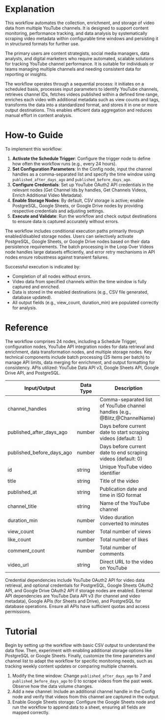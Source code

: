 # Explanation

This workflow automates the collection, enrichment, and storage of video data from multiple YouTube channels. It is designed to support content monitoring, performance tracking, and data analysis by systematically scraping video metadata within configurable time windows and persisting it in structured formats for further use.

The primary users are content strategists, social media managers, data analysts, and digital marketers who require automated, scalable solutions for tracking YouTube channel performance. It is suitable for individuals or teams managing multiple channels and needing consistent data for reporting or insights.

The workflow operates through a sequential process: it initiates on a scheduled basis, processes input parameters to identify YouTube channels, retrieves channel IDs, fetches videos published within a defined time range, enriches each video with additional metadata such as view counts and tags, transforms the data into a standardized format, and stores it in one or more output destinations. This enables efficient data aggregation and reduces manual effort in content analysis.

# How-to Guide

To implement this workflow:
1. **Activate the Schedule Trigger**: Configure the trigger node to define how often the workflow runs (e.g., every 24 hours).
2. **Set Configuration Parameters**: In the Config node, input the channel handles as a comma-separated list and specify the time window using `published_after_days_ago` and `published_before_days_ago`.
3. **Configure Credentials**: Set up YouTube OAuth2 API credentials in the relevant nodes (Get Channel Ids by handles, Get Channels Videos, Enrich Additional Video Metadata).
4. **Enable Storage Nodes**: By default, CSV storage is active; enable PostgreSQL, Google Sheets, or Google Drive nodes by providing respective credentials and adjusting settings.
5. **Execute and Validate**: Run the workflow and check output destinations to ensure data is captured accurately without errors.

The workflow includes conditional execution paths primarily through enabled/disabled storage nodes. Users can selectively activate PostgreSQL, Google Sheets, or Google Drive nodes based on their data persistence requirements. The batch processing in the Loop Over Videos node handles large datasets efficiently, and error retry mechanisms in API nodes ensure robustness against transient failures.

Successful execution is indicated by:
- Completion of all nodes without errors.
- Video data from specified channels within the time window is fully captured and enriched.
- Data is stored in the enabled destinations (e.g., CSV file generated, database updated).
- All output fields (e.g., view_count, duration_min) are populated correctly for analysis.

# Reference

The workflow comprises 24 nodes, including a Schedule Trigger, configuration nodes, YouTube API integration nodes for data retrieval and enrichment, data transformation nodes, and multiple storage nodes. Key technical components include batch processing (25 items per batch) to manage API limits, data merging for enrichment, and output formatting for consistency. APIs utilized: YouTube Data API v3, Google Sheets API, Google Drive API, and PostgreSQL.

| Input/Output        | Data Type | Description                                                                 |
|---------------------|-----------|-----------------------------------------------------------------------------|
| channel_handles     | string    | Comma-separated list of YouTube channel handles (e.g., @Blitz,@ChannelName) |
| published_after_days_ago | number | Days before current date to start scraping videos (default: 1)              |
| published_before_days_ago | number | Days before current date to end scraping videos (default: 0)                |
| id                  | string    | Unique YouTube video identifier                                             |
| title               | string    | Title of the video                                                          |
| published_at        | string    | Publication date and time in ISO format                                     |
| channel_title       | string    | Name of the YouTube channel                                                 |
| duration_min        | number    | Video duration converted to minutes                                         |
| view_count          | number    | Total number of views                                                       |
| like_count          | number    | Total number of likes                                                       |
| comment_count       | number    | Total number of comments                                                    |
| video_url           | string    | Direct URL to the video on YouTube                                          |

Credential dependencies include YouTube OAuth2 API for video data retrieval, and optional credentials for PostgreSQL, Google Sheets OAuth2 API, and Google Drive OAuth2 API if storage nodes are enabled. External API dependencies are YouTube Data API v3 (for channel and video metadata), Google APIs (for Sheets and Drive), and PostgreSQL for database operations. Ensure all APIs have sufficient quotas and access permissions.

# Tutorial

Begin by setting up the workflow with basic CSV output to understand the data flow. Then, experiment with enabling additional storage options like PostgreSQL or Google Sheets. Finally, customize the time parameters and channel list to adapt the workflow for specific monitoring needs, such as tracking weekly content updates or comparing multiple channels.

1. Modify the time window: Change `published_after_days_ago` to 7 and `published_before_days_ago` to 0 to scrape videos from the past week. Observe how the data volume changes.
2. Add a new channel: Include an additional channel handle in the Config node and verify that videos from this channel are captured in the output.
3. Enable Google Sheets storage: Configure the Google Sheets node and run the workflow to append data to a sheet, ensuring all fields are mapped correctly.
